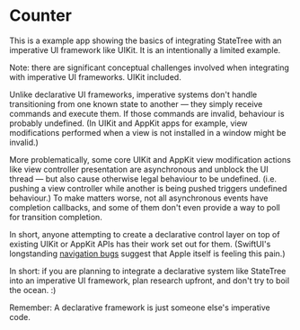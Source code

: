 # Counter

This is a example app showing the basics of integrating
StateTree with an imperative UI framework like UIKit.
It is an intentionally a limited example.

Note: there are significant conceptual challenges involved
when integrating with imperative UI frameworks. UIKit included.

Unlike declarative UI frameworks, imperative systems don't
handle transitioning from one known state to another — they
simply receive commands and execute them. If those commands
are invalid, behaviour is probably undefined.
(In UIKit and AppKit apps for example, view modifications
performed when a view is not installed in a window might be
invalid.)

More problematically, some core UIKit and AppKit view
modification actions like view controller presentation are
asynchronous and unblock the UI thread — but also cause
otherwise legal behaviour to be undefined. (i.e. pushing a
view controller while another is being pushed triggers
undefined behaviour.)
To make matters worse, not all asynchronous events have
completion callbacks, and some of them don't even provide
a way to poll for transition completion.

In short, anyone attempting to create a declarative control
layer on top of existing UIKit or AppKit APIs has their
work set out for them.
(SwiftUI's longstanding [navigation bugs](https://openradar.appspot.com/search?query=swiftui+navigation)
suggest that Apple itself is feeling this pain.)

In short: if you are planning to integrate a declarative
system like StateTree into an imperative UI framework,
plan research upfront, and don't try to boil the ocean. :)

Remember: A declarative framework is just someone else's
imperative code.
